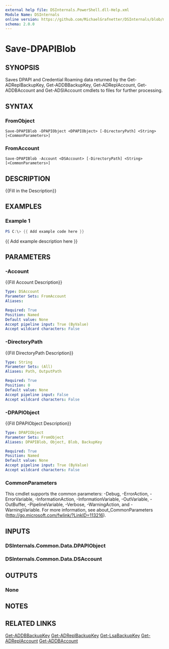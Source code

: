 ```yaml
---
external help file: DSInternals.PowerShell.dll-Help.xml
Module Name: DSInternals
online version: https://github.com/MichaelGrafnetter/DSInternals/blob/master/Documentation/PowerShell/Save-DPAPIBlob.md
schema: 2.0.0
---
```


# Save-DPAPIBlob

## SYNOPSIS
Saves DPAPI and Credential Roaming data returned by the Get-ADReplBackupKey, Get-ADDBBackupKey, Get-ADReplAccount, Get-ADDBAccount and Get-ADSIAccount cmdlets to files for further processing.

## SYNTAX

### FromObject
```
Save-DPAPIBlob -DPAPIObject <DPAPIObject> [-DirectoryPath] <String> [<CommonParameters>]
```

### FromAccount
```
Save-DPAPIBlob -Account <DSAccount> [-DirectoryPath] <String> [<CommonParameters>]
```

## DESCRIPTION
{{Fill in the Description}}

## EXAMPLES

### Example 1
```powershell
PS C:\> {{ Add example code here }}
```

{{ Add example description here }}

## PARAMETERS

### -Account
{{Fill Account Description}}

```yaml
Type: DSAccount
Parameter Sets: FromAccount
Aliases:

Required: True
Position: Named
Default value: None
Accept pipeline input: True (ByValue)
Accept wildcard characters: False
```

### -DirectoryPath
{{Fill DirectoryPath Description}}

```yaml
Type: String
Parameter Sets: (All)
Aliases: Path, OutputPath

Required: True
Position: 0
Default value: None
Accept pipeline input: False
Accept wildcard characters: False
```

### -DPAPIObject
{{Fill DPAPIObject Description}}

```yaml
Type: DPAPIObject
Parameter Sets: FromObject
Aliases: DPAPIBlob, Object, Blob, BackupKey

Required: True
Position: Named
Default value: None
Accept pipeline input: True (ByValue)
Accept wildcard characters: False
```

### CommonParameters
This cmdlet supports the common parameters: -Debug, -ErrorAction, -ErrorVariable, -InformationAction, -InformationVariable, -OutVariable, -OutBuffer, -PipelineVariable, -Verbose, -WarningAction, and -WarningVariable. For more information, see about_CommonParameters (http://go.microsoft.com/fwlink/?LinkID=113216).

## INPUTS

### DSInternals.Common.Data.DPAPIObject
### DSInternals.Common.Data.DSAccount
## OUTPUTS

### None
## NOTES

## RELATED LINKS

[Get-ADDBBackupKey](Get-ADDBBackupKey.md)
[Get-ADReplBackupKey](Get-ADReplBackupKey.md)
[Get-LsaBackupKey](Get-LsaBackupKey.md)
[Get-ADReplAccount](Get-ADReplAccount.md)
[Get-ADDBAccount](Get-ADDBAccount.md) 
